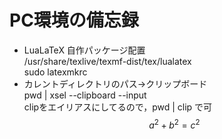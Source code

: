 # PC環境の備忘録
- LuaLaTeX 自作パッケージ配置  
/usr/share/texlive/texmf-dist/tex/lualatex  
sudo latexmkrc
- カレントディレクトリのパス→クリップボード  
pwd | xsel --clipboard --input  
clipをエイリアスにしてるので，pwd | clip で可  
$$ a^2 + b^2 = c^2 $$
